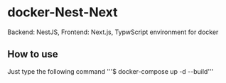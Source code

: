 # docker-Nest-Next
Backend: NestJS, Frontend: Next.js, TypwScript environment for docker

## How to use
Just type the following command
'''$ docker-compose up -d --build'''
